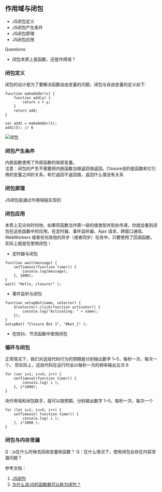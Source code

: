 ## 作用域与闭包 ##

* JS闭包定义
* JS闭包产生条件
* JS闭包原理
* JS闭包应用

Questions:
* 闭包本质上是函数，还是作用域？

### 闭包定义
闭包的设计是为了要解决函数自由变量的问题，闭包与自由变量的定义如下:
```
function makeAdder(x) {
    function add(y) {
        return x + y;
    }
    return add;
}

var add1 = makeAdder(1);
add1(5); // 6
```
![闭包](../images/Closure/scope_1.png)

### 闭包产生条件
内嵌函数使用了外部函数的局部变量。  
注意：闭包的产生不需要把内嵌函数当做返回值返回。Closure说的是函数和它引用的变量之间的关系，和它返回不返回值，返回什么值没有关系

### 闭包原理  
JS闭包是通过作用域链实现的

### 闭包应用
本质上无论何时何地，如果将函数当作第一级的值类型并到处传递，你就会看到闭包在这些函数中的应用。在定时器、事件监听器、Ajax 请求、跨窗口通信、WebWorkers 或者任何其他的异步（或者同步）任务中，只要使用了回调函数，实际上就是在使用闭包！  

- 定时器与闭包
```
function wait(message) {
    setTimeout(function timer() {
        console.log(message);
    }, 1000);
}
wait( "Hello, closure!" );
```

- 事件监听与闭包
```
function setupBot(name, selector) {
    $(selector).click(function activator() {
        console.log("Activating: " + name);
    });
}
setupBot( "Closure Bot 1", "#bot_1" );
```

- 在防抖、节流函数中使用闭包

### 循环与闭包  
正常情况下，我们对这段代码行为的预期是分别输出数字 1~5，每秒一次，每次一个。
但实际上，这段代码在运行时会以每秒一次的频率输出五次 6
```
for (var i=1; i<=5; i++) {
    setTimeout(function timer() {
        console.log( i );
    }, i*1000);
}
```

块作用域和闭包联手，就可以按预期，分别输出数字 1~5，每秒一次，每次一个
```
for (let i=1; i<=5; i++) {
    setTimeout( function timer() {
        console.log( i );
    }, i*1000 );
}
```

### 闭包与内存泄漏
Q：js在什么时候去回收变量和函数？
Q：在什么情况下，使用闭包会存在内容泄漏问题？


参考文档：  
1. [JS闭包](http://blog.csdn.net/willspace/article/details/48315481)
2. [为什么说JS的函数都可以称为闭包？](https://segmentfault.com/q/1010000007237712?_ea=1289880)

